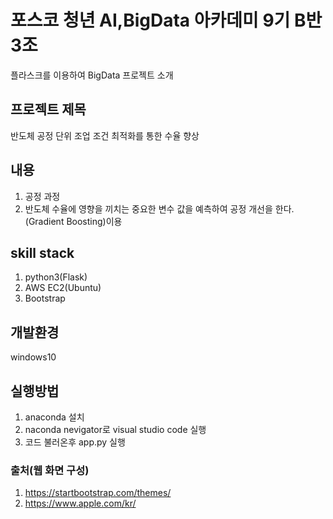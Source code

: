 # 포스코 청년 AI,BigData 아카데미 9기 B반 3조

플라스크를 이용하여 BigData 프로젝트 소개

## 프로젝트 제목
반도체 공정 단위 조업 조건 최적화를 통한 수율 향상
<br>

## 내용
1. 공정 과정 <br>
2. 반도체 수율에 영향을 끼치는 중요한 변수 값을 예측하여 공정 개선을 한다.(Gradient Boosting)이용

## skill stack
1. python3(Flask) <br>
2. AWS EC2(Ubuntu) <br>
3. Bootstrap

## 개발환경
   windows10

## 실행방법
1. anaconda 설치 <br>
2. naconda nevigator로 visual studio code 실행 <br>
3. 코드 불러온후 app.py 실행


### 출처(웹 화면 구성)
1. https://startbootstrap.com/themes/ <br>
2. https://www.apple.com/kr/
